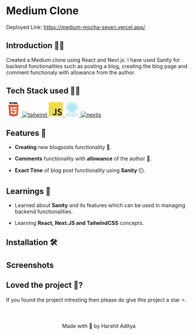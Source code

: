 # Medium Clone 

Deployed Link: https://medium-mocha-seven.vercel.app/

## Introduction 🐱‍💻

Created a Medium clone using React and Next.js. I have used Sanity for backend functionalities such as posting a blog, creating the blog page and comment functionaly with allowance from the author.

## Tech Stack used 👨‍💻
<p align="left"> 
  <a href="https://www.w3.org/html/" target="_blank"> <img src="https://raw.githubusercontent.com/devicons/devicon/master/icons/html5/html5-original-wordmark.svg" alt="html5" width="40" height="40"/> </a><a href="https://tailwindcss.com/" target="_blank"> <img src="https://www.vectorlogo.zone/logos/tailwindcss/tailwindcss-icon.svg" alt="tailwind" width="40" height="40"/> </a><a href="https://developer.mozilla.org/en-US/docs/Web/JavaScript" target="_blank"> <img src="https://raw.githubusercontent.com/devicons/devicon/master/icons/javascript/javascript-original.svg" alt="javascript" width="40" height="40"/> </a><a href="https://reactjs.org/" target="_blank"> <img src="https://raw.githubusercontent.com/devicons/devicon/master/icons/react/react-original-wordmark.svg" alt="react" width="40" height="40"/> </a> <a href="https://nextjs.org/" target="_blank"> <img src="https://cdn.worldvectorlogo.com/logos/nextjs-3.svg" alt="nextjs" width="40" height="40"/> </a>  

## Features 🧰

- **Creating** new blogposts functionality 📒.
  
- **Comments** functionality with **allowance** of the author 💬.
  
- **Exact Time** of blog post functionality using **Sanity** ⏲️.



## Learnings 📝
  
- Learned about **Sanity** and its features which can be used in managing backend functionalities.

- Learning **React, Next.JS and TailwindCSS** concepts.

## Installation 🛠️

  
  ## Screenshots   
  

  ## Loved the project 💖? 
  
  If you found the project intresting then please do give this project a star ⭐. 
  <br> <br> <br>
   <p align="center" width="100%">
   Made with 💖 by Harshit Aditya   
</p>
